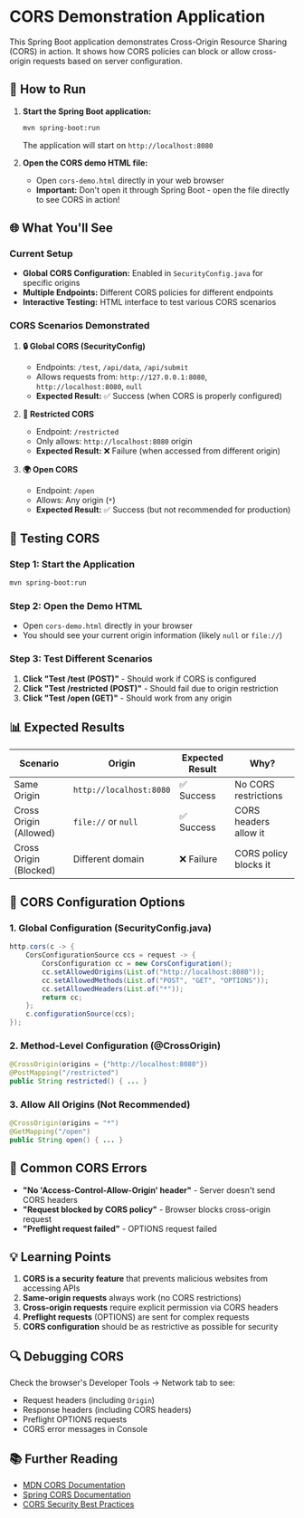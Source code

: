 # CORS Demonstration Application

This Spring Boot application demonstrates Cross-Origin Resource Sharing (CORS) in action. It shows how CORS policies can block or allow cross-origin requests based on server configuration.

## 🚀 How to Run

1. **Start the Spring Boot application:**
   ```bash
   mvn spring-boot:run
   ```
   The application will start on `http://localhost:8080`

2. **Open the CORS demo HTML file:**
   - Open `cors-demo.html` directly in your web browser
   - **Important:** Don't open it through Spring Boot - open the file directly to see CORS in action!

## 🌐 What You'll See

### Current Setup
- **Global CORS Configuration:** Enabled in `SecurityConfig.java` for specific origins
- **Multiple Endpoints:** Different CORS policies for different endpoints
- **Interactive Testing:** HTML interface to test various CORS scenarios

### CORS Scenarios Demonstrated

1. **🔒 Global CORS (SecurityConfig)**
   - Endpoints: `/test`, `/api/data`, `/api/submit`
   - Allows requests from: `http://127.0.0.1:8080`, `http://localhost:8080`, `null`
   - **Expected Result:** ✅ Success (when CORS is properly configured)

2. **🚫 Restricted CORS**
   - Endpoint: `/restricted`
   - Only allows: `http://localhost:8080` origin
   - **Expected Result:** ❌ Failure (when accessed from different origin)

3. **🌍 Open CORS**
   - Endpoint: `/open`
   - Allows: Any origin (`*`)
   - **Expected Result:** ✅ Success (but not recommended for production)

## 🧪 Testing CORS

### Step 1: Start the Application
```bash
mvn spring-boot:run
```

### Step 2: Open the Demo HTML
- Open `cors-demo.html` directly in your browser
- You should see your current origin information (likely `null` or `file://`)

### Step 3: Test Different Scenarios
1. **Click "Test /test (POST)"** - Should work if CORS is configured
2. **Click "Test /restricted (POST)"** - Should fail due to origin restriction
3. **Click "Test /open (GET)"** - Should work from any origin

## 📊 Expected Results

| Scenario | Origin | Expected Result | Why? |
|----------|---------|----------------|------|
| Same Origin | `http://localhost:8080` | ✅ Success | No CORS restrictions |
| Cross Origin (Allowed) | `file://` or `null` | ✅ Success | CORS headers allow it |
| Cross Origin (Blocked) | Different domain | ❌ Failure | CORS policy blocks it |

## 🔧 CORS Configuration Options

### 1. Global Configuration (SecurityConfig.java)
```java
http.cors(c -> {
    CorsConfigurationSource ccs = request -> {
        CorsConfiguration cc = new CorsConfiguration();
        cc.setAllowedOrigins(List.of("http://localhost:8080"));
        cc.setAllowedMethods(List.of("POST", "GET", "OPTIONS"));
        cc.setAllowedHeaders(List.of("*"));
        return cc;
    };
    c.configurationSource(ccs);
});
```

### 2. Method-Level Configuration (@CrossOrigin)
```java
@CrossOrigin(origins = {"http://localhost:8080"})
@PostMapping("/restricted")
public String restricted() { ... }
```

### 3. Allow All Origins (Not Recommended)
```java
@CrossOrigin(origins = "*")
@GetMapping("/open")
public String open() { ... }
```

## 🚨 Common CORS Errors

- **"No 'Access-Control-Allow-Origin' header"** - Server doesn't send CORS headers
- **"Request blocked by CORS policy"** - Browser blocks cross-origin request
- **"Preflight request failed"** - OPTIONS request failed

## 💡 Learning Points

1. **CORS is a security feature** that prevents malicious websites from accessing APIs
2. **Same-origin requests** always work (no CORS restrictions)
3. **Cross-origin requests** require explicit permission via CORS headers
4. **Preflight requests** (OPTIONS) are sent for complex requests
5. **CORS configuration** should be as restrictive as possible for security

## 🔍 Debugging CORS

Check the browser's Developer Tools → Network tab to see:
- Request headers (including `Origin`)
- Response headers (including CORS headers)
- Preflight OPTIONS requests
- CORS error messages in Console

## 📚 Further Reading

- [MDN CORS Documentation](https://developer.mozilla.org/en-US/docs/Web/HTTP/CORS)
- [Spring CORS Documentation](https://docs.spring.io/spring-framework/reference/web/webmvc-cors.html)
- [CORS Security Best Practices](https://owasp.org/www-project-web-security-testing-guide/latest/4-Web_Application_Security_Testing/11-Client_Side_Testing/07-Testing_Cross_Origin_Resource_Sharing)
